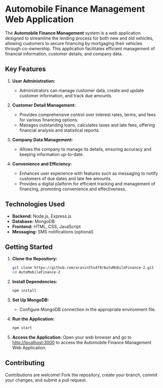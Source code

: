 # Automobile Finance Management Web Application

The **Automobile Finance Management** system is a web application designed to streamline the lending process for both new and old vehicles, allowing customers to secure financing by mortgaging their vehicles through co-ownership. This application facilitates efficient management of financial information, customer details, and company data.

## Key Features

1. **User Administration:**

   - Administrators can manage customer data, create and update customer information, and track due amounts.
2. **Customer Detail Management:**

   - Provides comprehensive control over interest rates, terms, and fees for various financing options.
   - Manages outstanding loans, calculates taxes and late fees, offering financial analysis and statistical reports.
3. **Company Data Management:**

   - Allows the company to manage its details, ensuring accuracy and keeping information up-to-date.
4. **Convenience and Efficiency:**

   - Enhances user experience with features such as messaging to notify customers of due dates and late fee amounts.
   - Provides a digital platform for efficient tracking and management of financing, promoting convenience and effectiveness.

## Technologies Used

- **Backend:** Node.js, Express.js
- **Database:** MongoDB
- **Frontend:** HTML, CSS, JavaScript
- **Messaging:** SMS notifications (optional)

## Getting Started

1. **Clone the Repository:**

   ```bash
   git clone https://github.com/aravinths479/AutoMobileFinance-2.git
   cd AutoMobileFinance-2
   ```
2. **Install Dependencies:**

   ```bash
   npm install
   ```
3. **Set Up MongoDB:**

   - Configure MongoDB connection in the appropriate environment file.
4. **Run the Application:**

   ```bash
   npm start
   ```
5. **Access the Application:**
   Open your web browser and go to [http://localhost:3000](http://localhost:3000) to access the Automobile Finance Management Web Application.

## Contributing

Contributions are welcome! Fork the repository, create your branch, commit your changes, and submit a pull request.
